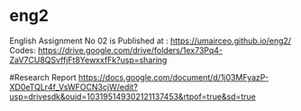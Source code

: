 # eng2
English Assignment No 02 is Published at :
https://umairceo.github.io/eng2/
Codes:
https://drive.google.com/drive/folders/1ex73Pq4-ZaV7CU8QSvffjFt8YewxxfFk?usp=sharing



#Research Report 
https://docs.google.com/document/d/1j03MFyazP-XD0eTQLr4f_VsWFOCN3cjW/edit?usp=drivesdk&ouid=103195149302121137453&rtpof=true&sd=true
